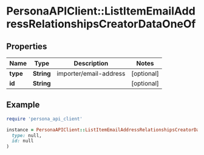# PersonaAPIClient::ListItemEmailAddressRelationshipsCreatorDataOneOf

## Properties

| Name | Type | Description | Notes |
| ---- | ---- | ----------- | ----- |
| **type** | **String** | importer/email-address | [optional] |
| **id** | **String** |  | [optional] |

## Example

```ruby
require 'persona_api_client'

instance = PersonaAPIClient::ListItemEmailAddressRelationshipsCreatorDataOneOf.new(
  type: null,
  id: null
)
```

